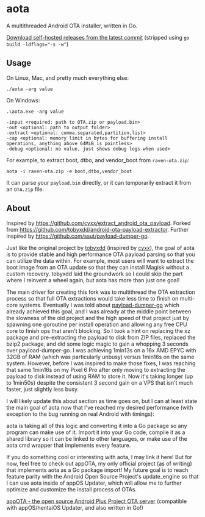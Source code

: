 # aota

A multithreaded Android OTA installer, written in Go.

[Download self-hosted releases from the latest commit](https://files.joshuadoes.com/aota) (stripped using `go build -ldflags="-s -w"`)

## Usage

On Linux, Mac, and pretty much everything else:

`./aota -arg value`

On Windows:

`.\aota.exe -arg value`

```
-input <required: path to OTA.zip or payload.bin>
-out <optional: path to output folder>
-extract <optional: comma,separated,partition,list>
-cap <optional: memory limit in bytes for buffering install operations, anything above 64MiB is pointless>
-debug <optional: no value, just shows debug logs when used>
```

For example, to extract boot, dtbo, and vendor_boot from `raven-ota.zip`:

```
aota -i raven-ota.zip -e boot,dtbo,vendor_boot
```

It can parse your `payload.bin` directly, or it can temporarily extract it from an `OTA.zip` file.

## About

Inspired by https://github.com/cyxx/extract_android_ota_payload.
Forked from https://github.com/tobyxdd/android-ota-payload-extractor.
Further inspired by https://github.com/ssut/payload-dumper-go.

Just like the original project by [tobyxdd](https://github.com/tobyxdd/android-ota-payload-extractor) (inspired by [cyxx](https://github.com/cyxx/extract_android_ota_payload)), the goal of aota is to provide stable and high performance
OTA payload parsing so that you can utilize the data within. For example, most users will want to extract the boot image
from an OTA update so that they can install Magisk without a custom recovery. tobyxdd laid the groundwork so I could skip
the part where I reinvent a wheel again, but aota has more than just one goal!

The main driver for creating this fork was to multithread the OTA extraction process so that full OTA extractions would
take less time to finish on multi-core systems. Eventually I was told about [payload-dumper-go](https://github.com/ssut/payload-dumper-go) which already achieved this
goal, and I was already at the middle point between the slowness of the old project and the high speed of that project
just by spawning one goroutine per install operation and allowing any free CPU core to finish ops that aren't blocking.
So I took a hint on replacing the xz package and pre-extracting the payload to disk from ZIP files, replaced the bzip2
package, and did some logic magic to gain a whopping 3 seconds over payload-dumper-go. I was achieving 1min13s on a 16x
AMD EPYC with 32GB of RAM (which was particularly unbusy) versus 1min16s on the same system. However, before I was
inspired to make those fixes, I was reaching that same 1min16s on my Pixel 6 Pro after only moving to extracting the
payload to disk instead of using RAM to store it. Now it's taking longer (up to 1min50s) despite the consistent 3 second
gain on a VPS that isn't much faster, just slightly less busy.

I will likely update this about section as time goes on, but I can at least state the main goal of aota now that I've
reached my desired performance (with exception to the bug running on real Android with timings):

aota is taking all of this logic and converting it into a Go package so any program can make use of it. Import it into
your Go code, compile it as a shared library so it can be linked to other languages, or make use of the aota cmd wrapper
that implements every feature.

If you do something cool or interesting with aota, I may link it here! But for now, feel free to check out appOTA, my
only official project (as of writing) that implements aota as a Go package import! My future goal is to reach feature
parity with the Android Open Source Project's update_engine so that I can use aota inside of appOS Updater, which will
allow me to further optimize and customize the install process of OTAs.

[appOTA - the open source Android Plus Project OTA server](https://github.com/AndroidPlusProject/appOTA) (compatible with appOS/hentaiOS Updater, and also written in Go!)
